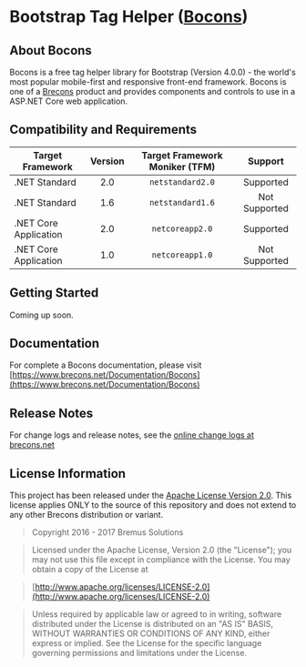 # Bootstrap Tag Helper ([Bocons](https://www.brecons.net/Product/Bocons))

## About Bocons
Bocons is a free tag helper library for Bootstrap (Version 4.0.0) - the world's most popular mobile-first and responsive front-end framework.
Bocons is one of a [Brecons](https://www.brecons.net) product and provides components and controls to use in a ASP.NET Core web application.

## Compatibility and Requirements
| Target Framework | Version | Target Framework Moniker (TFM) | Support |
| -------- | :----: | :----------: | :---------------: |
| .NET Standard | 2.0 | `netstandard2.0` | Supported |
| .NET Standard | 1.6 | `netstandard1.6` | Not Supported |
| .NET Core Application | 2.0 | `netcoreapp2.0` | Supported |
| .NET Core Application | 1.0 | `netcoreapp1.0` | Not Supported |

## Getting Started
Coming up soon.

## Documentation
For complete a Bocons documentation, please visit [https://www.brecons.net/Documentation/Bocons](https://www.brecons.net/Documentation/Bocons)

## Release Notes
For change logs and release notes, see the [online change logs at brecons.net](https://www.brecons.net/Documentation/Bocons/ChangeLog)

## License Information
This project has been released under the [Apache License Version 2.0](https://www.apache.org/licenses/LICENSE-2.0). This license applies
ONLY to the source of this repository and does not extend to any other Brecons distribution or variant.

> Copyright 2016 - 2017 Bremus Solutions

> Licensed under the Apache License, Version 2.0 (the "License");
	you may not use this file except in compliance with the License.
	You may obtain a copy of the License at

> [http://www.apache.org/licenses/LICENSE-2.0](http://www.apache.org/licenses/LICENSE-2.0)

> Unless required by applicable law or agreed to in writing, software
	distributed under the License is distributed on an "AS IS" BASIS,
	WITHOUT WARRANTIES OR CONDITIONS OF ANY KIND, either express or implied.
	See the License for the specific language governing permissions and
	limitations under the License.